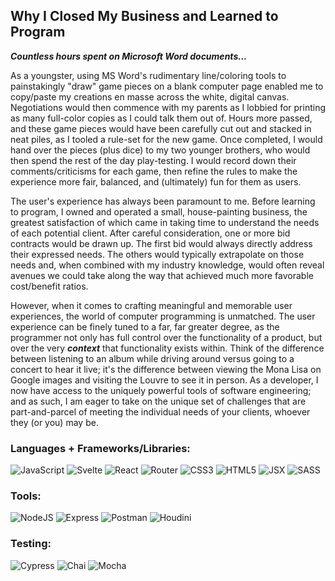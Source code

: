 ## Why I Closed My Business and Learned to Program

***Countless hours spent on Microsoft Word documents...***

As a youngster, using MS Word's rudimentary line/coloring tools to painstakingly "draw" game pieces on a blank computer page enabled me to copy/paste my creations en masse across the white, digital canvas. Negotiations would then commence with my parents as I lobbied for printing as many full-color copies as I could talk them out of. Hours more passed, and these game pieces would have been carefully cut out and stacked in neat piles, as I tooled a rule-set for the new game. Once completed, I would hand over the pieces (plus dice) to my two younger brothers, who would then spend the rest of the day play-testing. I would record down their comments/criticisms for each game, then refine the rules to make the experience more fair, balanced, and (ultimately) fun for them as users.

The user's experience has always been paramount to me. Before learning to program, I owned and operated a small, house-painting business, the greatest satisfaction of which came in taking time to understand the needs of each potential client. After careful consideration, one or more bid contracts would be drawn up. The first bid would always directly address their expressed needs. The others would typically extrapolate on those needs and, when combined with my industry knowledge, would often reveal avenues we could take along the way that achieved much more favorable cost/benefit ratios.

However, when it comes to crafting meaningful and memorable user experiences, the world of computer programming is unmatched. The user experience can be finely tuned to a far, far greater degree, as the programmer not only has full control over the functionality of a product, but over the very ***context*** that functionality exists within. Think of the difference between listening to an album while driving around versus going to a concert to hear it live; it's the difference between viewing the Mona Lisa on Google images and visiting the Louvre to see it in person. As a developer, I now have access to the uniquely powerful tools of software engineering; and as such, I am eager to take on the unique set of challenges that are part-and-parcel of meeting the individual needs of your clients, whoever they (or you) may be.

### Languages + Frameworks/Libraries:

<section>
  <img alt="JavaScript" src="https://img.shields.io/badge/javascript%20-%23323330.svg?&style=for-the-badge&logo=javascript&logoColor=%23F7DF1E"/>
  <img alt="Svelte" src="https://img.shields.io/badge/svelte%20-white.svg?style=for-the-badge&logo=svelte&logoColor=%23FF3E00"/>
  <img alt="React" src="https://img.shields.io/badge/react%20-%2320232a.svg?&style=for-the-badge&logo=react&logoColor=%2361DAFB"/> 
  <img alt="Router" src="https://img.shields.io/badge/router%20-grey.svg?&style=for-the-badge&logo=react-router&logoColor=%23CA4245"/>
  <img alt="CSS3" src="https://img.shields.io/badge/css3%20-%231572B6.svg?&style=for-the-badge&logo=css3&logoColor=white"/>
  <img alt="HTML5" src="https://img.shields.io/badge/html5%20-%23E34F26.svg?&style=for-the-badge&logo=html5&logoColor=white"/>
  <img alt="JSX" src="https://img.shields.io/badge/JSX%20-%2320232a.svg?&style=for-the-badge&logo=react&logoColor=%2361DAFB"/>    
  <img alt="SASS" src="https://img.shields.io/badge/SASS%20-hotpink.svg?&style=for-the-badge&logo=SASS&logoColor=white"/>
</section>

### Tools:

<section>
  <img alt="NodeJS" src="https://img.shields.io/badge/node.js%20-%2343853D.svg?&style=for-the-badge&logo=node.js&logoColor=white"/>
  <img alt="Express" src="https://img.shields.io/badge/express.js-000000?style=for-the-badge&logo=express&logoColor=white"/>
  <img alt="Postman" src="https://img.shields.io/badge/postman%20-%23FF6C37.svg?&style=for-the-badge&logo=postman&logoColor=white"/>
  <img alt="Houdini" src="https://img.shields.io/badge/houdini%20-%23FF4713.svg?&style=for-the-badge&logo=houdini&logoColor=white"/>
</section>
  
### Testing:

<section>
  <img alt="Cypress" src="https://img.shields.io/badge/-cypress-%23E5E5E5?style=for-the-badge&logo=cypress&logoColor=058a5e"/>  
  <img alt="Chai" src="https://camo.githubusercontent.com/dc1b092fdeb7e14a149274315b4d53632d98e5ff80d94f3fc04bf2f995369b31/68747470733a2f2f696d672e736869656c64732e696f2f62616467652f636861692d4131313430343f7374796c653d666f722d7468652d6261646765266c6f676f3d63686169266c6f676f436f6c6f723d7768697465"/>
  <img alt="Mocha" src="https://img.shields.io/badge/-mocha-%238D6748?&style=for-the-badge&logo=mocha&logoColor=white"/>
</section>
